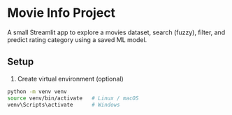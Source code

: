 # Movie Info Project

A small Streamlit app to explore a movies dataset, search (fuzzy), filter, and predict rating category using a saved ML model.

## Setup

1. Create virtual environment (optional)
```bash
python -m venv venv
source venv/bin/activate   # Linux / macOS
venv\Scripts\activate      # Windows
